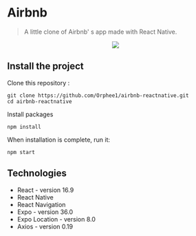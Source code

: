 # Airbnb

> A little clone of Airbnb' s app made with React Native.

<!-- // ![Airbnbdemo](https://user-images.githubusercontent.com/55689599/73590022-bd24fb00-44dd-11ea-9a40-244c7f03726f.gif) -->

<p align="center">
<img src="https://user-images.githubusercontent.com/55689599/74037929-9b38e600-49bf-11ea-8065-6af9c4cbba05.gif">
</p>

## Install the project

Clone this repository :

```
git clone https://github.com/Orphee1/airbnb-reactnative.git
cd airbnb-reactnative

```

Install packages

```
npm install
```

When installation is complete, run it:

```
npm start
```

## Technologies

- React - version 16.9
- React Native
- React Navigation
- Expo - version 36.0
- Expo Location - version 8.0
- Axios - version 0.19
